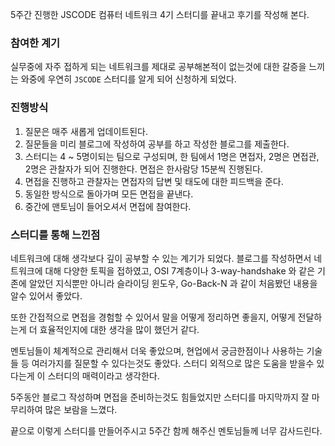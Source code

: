 
5주간 진행한 JSCODE 컴퓨터 네트워크 4기 스터디를 끝내고 후기를 작성해 본다.

### 참여한 계기

실무중에 자주 접하게 되는 네트워크를 제대로 공부해본적이 없는것에 대한 갈증을 느끼는 와중에 우연히 `JSCODE` 스터디를 알게 되어 신청하게 되었다. 


### 진행방식

1. 질문은 매주 새롭게 업데이트된다.
2. 질문들을 미리 블로그에 작성하여 공부를 하고 작성한 블로그를 제출한다.
3. 스터디는 4 ~ 5명이되는 팀으로 구성되며, 한 팀에서 1명은 면접자, 2명은 면접관, 2명은 관찰자가 되어 진행한다. 면접은 한사람당 15분씩 진행된다.
4. 면접을 진행하고 관찰자는 면접자의 답변 및 태도에 대한 피드백을 준다.
5. 동일한 방식으로 돌아가며 모든 면접을 끝낸다.
6. 중간에 맨토님이 들어오셔서 면접에 참여한다.

### 스터디를 통해 느낀점

네트워크에 대해 생각보다 깊이 공부할 수 있는 계기가 되었다. 블로그를 작성하면서 네트워크에 대해 다양한 토픽을 접하였고, OSI 7계층이나 3-way-handshake 와 같은 기존에 알았던 지식뿐만 아니라 슬라이딩 윈도우, Go-Back-N 과 같이 처음봤던 내용을 알수 있어서 좋았다. 

또한 간접적으로 면접을 경험할 수 있어서 말을 어떻게 정리하면 좋을지, 어떻게 전달하는게 더 효율적인지에 대한 생각을 많이 했던거 같다.

멘토님들이 체계적으로 관리해서 더욱 좋았으며, 현업에서 궁금한점이나 사용하는 기술들 등 여러가지를 질문할 수 있다는것도 좋았다. 스터디 외적으로 많은 도움을 받을수 있다는게 이 스터디의 매력이라고 생각한다.

5주동안 블로그 작성하며 면접을 준비하는것도 힘들었지만 스터디를 마지막까지 잘 마무리하여 많은 보람을 느꼈다.

끝으로 이렇게 스터디를 만들어주시고 5주간 함께 해주신 멘토님들께 너무 감사드린다.

